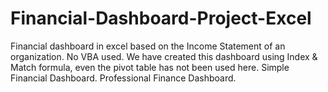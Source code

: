 # Financial-Dashboard-Project-Excel
Financial dashboard in excel based on the Income Statement of an organization. No VBA used. We have created this dashboard using Index &amp; Match formula, even the pivot table has not been used here. Simple Financial Dashboard. Professional Finance Dashboard.
